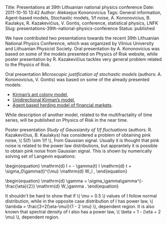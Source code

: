 Title: Presentations at 39th Lithuanian national physics conference
Date: 2011-10-10 13:42
Author: Aleksejus Kononovicius
Tags: General information, Agent-based models, Stochastic models, 1/f noise, A. Kononovicius, B. Kaulakys, R. Kazakevičius, V. Gontis, conference, statistical physics, LNFK
Slug: presentations-39th-national-physics-conference
Status: published

We have contributed two presentations
towards the recent 39th Lithuanian National Physics Conference, which
was organized by Vilnius University and Lithuanian Physicist Society.
Oral presentation by A. Kononovicius was based on some of the models
presented on Physics of Risk website, while poster presentation by R.
Kazakevičius tackles very general problem related to the Physics of
Risk.<!--more-->

Oral presentation *Microscopic justification of stochastic models*
(authors: A. Kononovicius, V. Gontis) was based on some of the already
presented models:

-   [Kirman’s ant colony
    model](/kirman-ants "Kirman’s ant colony model on Physics of Risk"),
-   [Unidirectional Kirman’s
    model](/unidirectional-kirman-model "Unidirectional Kirman’s model on Physics of Risk"),
-   [Agent based herding model of financial
    markets](/agent-based-herding-model-financial-markets "Agent based herding model of financial markets on Physics of Risk").

While description of another model, related to the multifractality of
time series, will be published on Physics of Risk in the near time.

Poster presentation *Study of Gaussianity of 1/f fluctuations* (authors:
R. Kazakevičius, B. Kaulakys) has considered a problem of obtaining pink
noise, \\\(  S(f) \sim 1/f \\\), from Gaussian signal. Usually it is
thought that pink noise is related to the power law distributions, but
apprantely it is possible to obtain pink noise from Gaussian signal.
This is shown by numerically solving set of Langevin equations:


\begin{equation}
 \mathrm{d} I = - \gamma(t) I \mathrm{d} t + \sigma\_0\gamma(t)^{\mu} \mathrm{d} W\_I , 
\end{equation}



\begin{equation}
 \mathrm{d} \gamma = \sigma\_\gamma\gamma^{-\frac{\eta}{2}} \mathrm{d} W\_\gamma . 
\end{equation}


It shouldn't be hard to show that if \\\(  \mu = 0.5 \\\) values of I
follow normal distribution, while in the opposite case distribution of I
has power law, \\\(  \lambda = \frac{3+2(\eta-\mu)}{1 - 2 \mu} \\\), dependent region. It is also known that spectral density of I
also has a power law, \\\(  \beta = 1 - (\eta + 2 \mu)  \\\),
dependent region.
